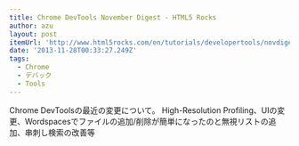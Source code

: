 ```yaml
---
title: Chrome DevTools November Digest - HTML5 Rocks
author: azu
layout: post
itemUrl: 'http://www.html5rocks.com/en/tutorials/developertools/novdigest/'
date: '2013-11-28T00:33:27.249Z'
tags:
  - Chrome
  - デバック
  - Tools
---
```

Chrome DevToolsの最近の変更について。
High-Resolution Profiling、UIの変更、Wordspacesでファイルの追加/削除が簡単になったのと無視リストの追加、串刺し検索の改善等

